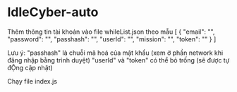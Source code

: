 # IdleCyber-auto
Thêm thông tin tài khoản vào file whileList.json theo mẫu
[
    {
        "email": "",
        "password": "", 
        "passhash": "",
        "userId": "",
        "mission": "",
        "token": ""
    }
]

Lưu ý:  "passhash" là chuỗi mã hoá của mật khẩu (xem ở phần network khi đăng nhập bằng trình duyệt)
        "userId" và "token" có thể bỏ trống (sẽ được tự đỘng cập nhật)

Chạy file index.js
